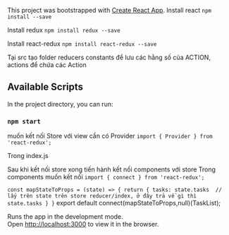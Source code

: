 This project was bootstrapped with [Create React App](https://github.com/facebook/create-react-app).
Install react
`npm install --save`

Install redux
`npm install redux --save`

Install react-redux
`npm install react-redux --save`

Tại src tạo folder reducers
constants để lưu các hằng số của ACTION, actions để chứa các Action

## Available Scripts

In the project directory, you can run:

### `npm start`

muốn kết nối Store với view cần có Provider
`import { Provider } from 'react-redux';`

Trong index.js 
<Provider store={store}>
	<App />
</Provider>

Sau khi kết nối store xong tiến hành kết nối components với store
Trong components muốn kết nối
`import { connect } from 'react-redux';`

`const mapStateToProps = (state) => {
  return {
    tasks: state.tasks  // lấy trên state trên store reducer/index, ở đây trả về gì thì state.tasks
  }
}`
export default connect(mapStateToProps,null)(TaskList);


Runs the app in the development mode.<br />
Open [http://localhost:3000](http://localhost:3500) to view it in the browser.
